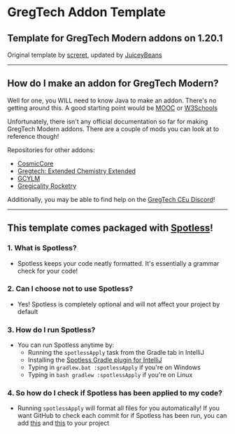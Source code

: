 # GregTech Addon Template
## Template for GregTech Modern addons on 1.20.1

 Original template by [screret](https://github.com/screret), updated by [JuiceyBeans](https://github.com/JuiceyBeans)

<hr>

## How do I make an addon for GregTech Modern?
Well for one, you WILL need to know Java to make an addon. There's no getting around this. A good starting point would be [MOOC](https://java-programming.mooc.fi/) or [W3Schools](https://www.w3schools.com/java/
)

Unfortunately, there isn't any official documentation so far for making GregTech Modern addons. There are a couple of mods you can look at to reference though!

Repositories for other addons:

- [CosmicCore](https://github.com/Frontiers-PackForge/CosmicCore)
- [Gregtech: Extended Chemistry Extended](https://github.com/jmoiron/Gregtech-Extended-Chemistry)
- [GCYLM](https://github.com/eve336/gcylm)
- [Gregicality Rocketry](https://github.com/Argent-Matter/gcyr/)

Additionally, you may be able to find help on the [GregTech CEu Discord](https://discord.gg/bWSWuYvURP)!

<hr>

## This template comes packaged with [Spotless](https://github.com/diffplug/spotless)!

### 1. What is Spotless?
- Spotless keeps your code neatly formatted. It's essentially a grammar check for your code!
### 2. Can I choose not to use Spotless?
- Yes! Spotless is completely optional and will not affect your project by default
### 3. How do I run Spotless?
- You can run Spotless anytime by:
  - Running the `spotlessApply` task from the Gradle tab in IntelliJ
  - Installing the [Spotless Gradle plugin for IntelliJ](https://plugins.jetbrains.com/plugin/18321-spotless-gradle)
  - Typing in `gradlew.bat :spotlessApply` if you're on Windows
  - Typing in `bash gradlew :spotlessApply` if you're on Linux
### 4. So how do I check if Spotless has been applied to my code?
- Running `spotlessApply` will format all files for you automatically! If you want GitHub to check each commit for if Spotless has been run, you can add [this](https://github.com/Frontiers-PackForge/CosmicCore/blob/main-1.20.1-forge/.github/workflows/spotless.yml) and [this](https://github.com/Frontiers-PackForge/CosmicCore/blob/main-1.20.1-forge/.github/actions/build_setup/action.yml) to your project